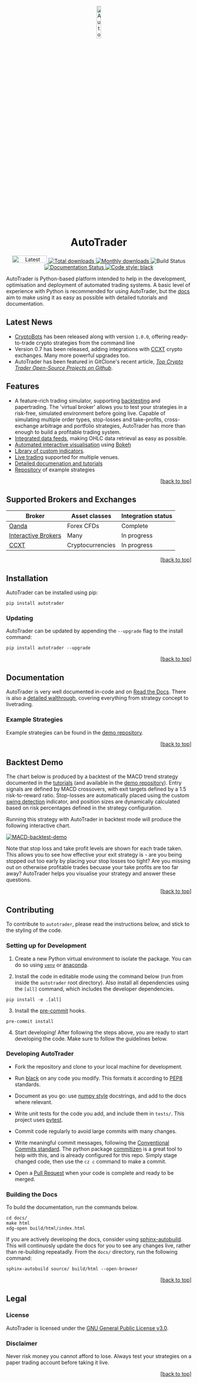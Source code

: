 <a name="readme-top"></a>

<p align="center">
  <a href="https://kieran-mackle.github.io/AutoTrader/">
    <img src="https://user-images.githubusercontent.com/60687606/132320916-23445f43-dfdc-4949-9881-e18f622605d2.png" alt="AutoTrader Logo" width="15%" >
  </a>
</p>

<h1 align="center">AutoTrader</h1>

<p align="center">
  <a href="https://pypi.org/project/autotrader">
    <img src="https://img.shields.io/pypi/v/autotrader.svg?color=blue&style=plastic" alt="Latest version" width=95 height=20>
  </a>
  
  <a href="https://pepy.tech/project/autotrader">
    <img src="https://pepy.tech/badge/autotrader" alt="Total downloads" >
  </a>
  
  <a href="https://pepy.tech/project/autotrader">
    <img src="https://pepy.tech/badge/autotrader/month" alt="Monthly downloads" >
  </a>
  
  <a>
    <img src="https://github.com/kieran-mackle/AutoTrader/actions/workflows/tests.yml/badge.svg" alt="Build Status" >
  </a>
  
  <a href='https://autotrader.readthedocs.io/en/latest/?badge=latest'>
    <img src='https://readthedocs.org/projects/autotrader/badge/?version=latest' alt='Documentation Status' />
  </a>
  
  <a href="https://github.com/psf/black">
    <img alt="Code style: black" src="https://img.shields.io/badge/code%20style-black-000000.svg">
  </a>
  
</p>


AutoTrader is Python-based platform intended to help in the development, optimisation and deployment of automated trading systems. 
A basic level of experience with Python is recommended for using AutoTrader, but the [docs](https://autotrader.readthedocs.io/en/latest/) 
aim to make using it as easy as possible with detailed tutorials and documentation.

## Latest News
- [CryptoBots](https://github.com/kieran-mackle/cryptobots) has been released along with version `1.0.0`, offering ready-to-trade crypto strategies from the command line
- Version 0.7 has been released, adding integrations with [CCXT](https://github.com/ccxt/ccxt) crypto exchanges. Many more powerful upgrades too.
- AutoTrader has been featured in GitClone's recent article, [*Top Crypto Trader Open-Source Projects on Github*](https://gitclone.dev/top-crypto-trader-open-source-projects-on-github/).

## Features
- A feature-rich trading simulator, supporting [backtesting](https://autotrader.readthedocs.io/en/latest/features/backtesting.html) and 
papertrading. The 'virtual broker' allows you to test your strategies in a risk-free, simulated environment before going live. Capable 
of simulating multiple order types, stop-losses and take-profits, cross-exchange arbitrage and portfolio strategies, AutoTrader has 
more than enough to build a profitable trading system.
- [Integrated data feeds](https://kieran-mackle.github.io/AutoTrader/tutorials/price-data), making OHLC data retrieval as easy as possible.
- [Automated interactive visualisation](https://autotrader.readthedocs.io/en/latest/features/visualisation.html) using [Bokeh](https://bokeh.org/)
- [Library of custom indicators](https://autotrader.readthedocs.io/en/latest/indicators.html).
- [Live trading](https://autotrader.readthedocs.io/en/latest/features/live-trading.html) supported for multiple venues.
- [Detailed documenation and tutorials](https://autotrader.readthedocs.io/en/latest/index.html)
- [Repository](https://github.com/kieran-mackle/autotrader-demo) of example strategies

<p align="right">[<a href="#readme-top">back to top</a>]</p>


## Supported Brokers and Exchanges

| Broker | Asset classes | Integration status |
| -------- | ------------- | ------------------ |
| [Oanda](https://www.oanda.com/)    | Forex CFDs    | Complete |
| [Interactive Brokers](https://www.interactivebrokers.com/en/home.php) | Many | In progress |
| [CCXT](https://github.com/ccxt/ccxt) | Cryptocurrencies | In progress |

<p align="right">[<a href="#readme-top">back to top</a>]</p>

## Installation
AutoTrader can be installed using pip:
```
pip install autotrader
```
### Updating
AutoTrader can be updated by appending the `--upgrade` flag to the install command:
```
pip install autotrader --upgrade
```

<p align="right">[<a href="#readme-top">back to top</a>]</p>

## Documentation
AutoTrader is very well documented in-code and on [Read the Docs](https://autotrader.readthedocs.io/en/latest/). There is also a [detailed walthrough](https://autotrader.readthedocs.io/en/latest/tutorials/walkthrough.html), covering everything from strategy concept to livetrading.

### Example Strategies
Example strategies can be found in the [demo repository](https://github.com/kieran-mackle/autotrader-demo).

<p align="right">[<a href="#readme-top">back to top</a>]</p>

## Backtest Demo
The chart below is produced by a backtest of the MACD trend strategy documented in the 
[tutorials](https://autotrader.readthedocs.io/en/latest/tutorials/building-strategy.html) (and available in the 
[demo repository](https://github.com/kieran-mackle/autotrader-demo)). Entry signals are defined by MACD crossovers, with exit targets defined
by a 1.5 risk-to-reward ratio. Stop-losses are automatically placed using the custom
[swing detection](https://autotrader.readthedocs.io/en/latest/indicators.html#swing-detection) indicator, and position sizes are dynamically calculated based 
on risk percentages defined in the strategy configuration.

Running this strategy with AutoTrader in backtest mode will produce the following interactive chart. 

[![MACD-backtest-demo](https://user-images.githubusercontent.com/60687606/128127659-bf81fdd2-c246-4cd1-b86d-ef624cac50a7.png)](https://autotrader.readthedocs.io/en/latest/tutorials/backtesting.html#interactive-chart)

Note that stop loss and take profit levels are shown for each trade taken. This allows you to see how effective your exit strategy is - are you being stopped out too 
early by placing your stop losses too tight? Are you missing out on otherwise profitable trades becuase your take profits are too far away? AutoTrader helps you 
visualise your strategy and answer these questions.

<p align="right">[<a href="#readme-top">back to top</a>]</p>


## Contributing
To contribute to `autotrader`, please read the instructions below,
and stick to the styling of the code.

### Setting up for Development

1. Create a new Python virtual environment to isolate the package. You 
can do so using [`venv`](https://docs.python.org/3/library/venv.html) or
[anaconda](https://www.anaconda.com/).

2. Install the code in editable mode using the command below (run from
inside the `autotrader` root directory). Also install all dependencies 
using the `[all]` command, which includes the developer dependencies.

```
pip install -e .[all]
```

3. Install the [pre-commit](https://pre-commit.com/) hooks.

```
pre-commit install
```

4. Start developing! After following the steps above, you are ready
to start developing the code. Make sure to follow the guidelines 
below.


### Developing AutoTrader

- Fork the repository and clone to your local machine for development.

- Run [black](https://black.readthedocs.io/en/stable/index.html) on any
code you modify. This formats it according to 
[PEP8](https://peps.python.org/pep-0008/) standards.

- Document as you go: use 
[numpy style](https://numpydoc.readthedocs.io/en/latest/format.html) 
docstrings, and add to the docs where relevant.

- Write unit tests for the code you add, and include them in `tests/`. 
This project uses [pytest](https://docs.pytest.org/en/7.2.x/).

- Commit code regularly to avoid large commits with many changes. 

- Write meaningful commit messages, following the 
[Conventional Commits standard](https://www.conventionalcommits.org/en/v1.0.0/).
The python package [commitizen](https://commitizen-tools.github.io/commitizen/)
is a great tool to help with this, and is already configured for this
repo. Simply stage changed code, then use the `cz c` command to make a 
commit.

- Open a [Pull Request](https://github.com/kieran-mackle/autoTrader/pulls) 
when your code is complete and ready to be merged.


### Building the Docs

To build the documentation, run the commands below. 

```
cd docs/
make html
xdg-open build/html/index.html
```

If you are actively developing the docs, consider using
[sphinx-autobuild](https://pypi.org/project/sphinx-autobuild/).
This will continuosly update the docs for you to see any changes
live, rather than re-building repeatadly. From the `docs/` 
directory, run the following command:

```
sphinx-autobuild source/ build/html --open-browser
```

<p align="right">[<a href="#readme-top">back to top</a>]</p>


## Legal 
### License
AutoTrader is licensed under the [GNU General Public License v3.0](https://www.gnu.org/licenses/gpl-3.0.en.html).

### Disclaimer
Never risk money you cannot afford to lose. Always test your strategies on a paper trading account before taking it live.

<p align="right">[<a href="#readme-top">back to top</a>]</p>
